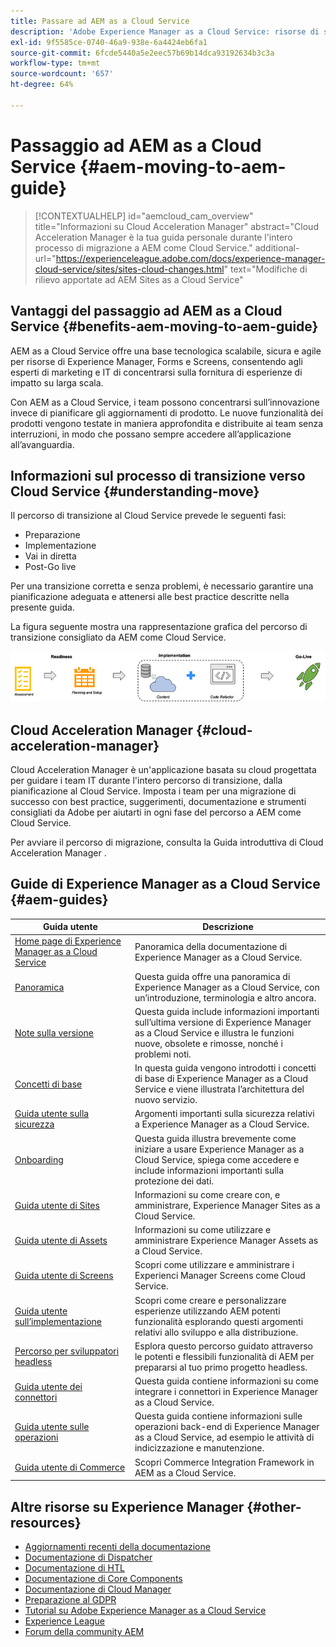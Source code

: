 ```yaml
---
title: Passare ad AEM as a Cloud Service
description: 'Adobe Experience Manager as a Cloud Service: risorse di supporto autonomo e collegamenti alla documentazione sul passaggio ad AEM as a Cloud Service'
exl-id: 9f5585ce-0740-46a9-938e-6a4424eb6fa1
source-git-commit: 6fcde5440a5e2eec57b69b14dca93192634b3c3a
workflow-type: tm+mt
source-wordcount: '657'
ht-degree: 64%

---
```


# Passaggio ad AEM as a Cloud Service {#aem-moving-to-aem-guide}

>[!CONTEXTUALHELP]
>id="aemcloud_cam_overview"
>title="Informazioni su Cloud Acceleration Manager"
>abstract="Cloud Acceleration Manager è la tua guida personale durante l&#39;intero processo di migrazione a AEM come Cloud Service."
>additional-url="https://experienceleague.adobe.com/docs/experience-manager-cloud-service/sites/sites-cloud-changes.html" text="Modifiche di rilievo apportate ad AEM Sites as a Cloud Service"

## Vantaggi del passaggio ad AEM as a Cloud Service {#benefits-aem-moving-to-aem-guide}

AEM as a Cloud Service offre una base tecnologica scalabile, sicura e agile per risorse di Experience Manager, Forms e Screens, consentendo agli esperti di marketing e IT di concentrarsi sulla fornitura di esperienze di impatto su larga scala.

Con AEM as a Cloud Service, i team possono concentrarsi sull’innovazione invece di pianificare gli aggiornamenti di prodotto. Le nuove funzionalità dei prodotti vengono testate in maniera approfondita e distribuite ai team senza interruzioni, in modo che possano sempre accedere all’applicazione all’avanguardia.

## Informazioni sul processo di transizione verso Cloud Service {#understanding-move}

Il percorso di transizione al Cloud Service prevede le seguenti fasi:

* Preparazione
* Implementazione
* Vai in diretta
* Post-Go live

Per una transizione corretta e senza problemi, è necessario garantire una pianificazione adeguata e attenersi alle best practice descritte nella presente guida.

La figura seguente mostra una rappresentazione grafica del percorso di transizione consigliato da AEM come Cloud Service.

![immagine](/help/move-to-cloud-service/assets/move-aemcloud-process.png)


## Cloud Acceleration Manager {#cloud-acceleration-manager}

Cloud Acceleration Manager è un&#39;applicazione basata su cloud progettata per guidare i team IT durante l&#39;intero percorso di transizione, dalla pianificazione al Cloud Service. Imposta i team per una migrazione di successo con best practice, suggerimenti, documentazione e strumenti consigliati da Adobe per aiutarti in ogni fase del percorso a AEM come Cloud Service.

Per avviare il percorso di migrazione, consulta la Guida introduttiva di Cloud Acceleration Manager .

## Guide di Experience Manager as a Cloud Service {#aem-guides}

| Guida utente | Descrizione |
|---|---|
| [Home page di Experience Manager as a Cloud Service](/help/landing/home.md) | Panoramica della documentazione di Experience Manager as a Cloud Service. |
| [Panoramica](/help/overview/home.md) | Questa guida offre una panoramica di Experience Manager as a Cloud Service, con un’introduzione, terminologia e altro ancora. |
| [Note sulla versione](/help/release-notes/home.md) | Questa guida include informazioni importanti sull’ultima versione di Experience Manager as a Cloud Service e illustra le funzioni nuove, obsolete e rimosse, nonché i problemi noti. |
| [Concetti di base](/help/core-concepts/home.md) | In questa guida vengono introdotti i concetti di base di Experience Manager as a Cloud Service e viene illustrata l’architettura del nuovo servizio. |
| [Guida utente sulla sicurezza](/help/security/home.md) | Argomenti importanti sulla sicurezza relativi a Experience Manager as a Cloud Service. |
| [Onboarding](/help/onboarding/home.md) | Questa guida illustra brevemente come iniziare a usare Experience Manager as a Cloud Service, spiega come accedere e include informazioni importanti sulla protezione dei dati. |
| [Guida utente di Sites](/help/sites-cloud/home.md) | Informazioni su come creare con, e amministrare, Experience Manager Sites as a Cloud Service. |
| [Guida utente di Assets](/help/assets/home.md) | Informazioni su come utilizzare e amministrare Experience Manager Assets as a Cloud Service. |
| [Guida utente di Screens](/help/screens-cloud/home.md) | Scopri come utilizzare e amministrare i Experienci Manager Screens come Cloud Service. |
| [Guida utente sull’implementazione](/help/implementing/home.md) | Scopri come creare e personalizzare esperienze utilizzando AEM potenti funzionalità esplorando questi argomenti relativi allo sviluppo e alla distribuzione. |
| [Percorso per sviluppatori headless](/help/journey-headless/developer/overview.md) | Esplora questo percorso guidato attraverso le potenti e flessibili funzionalità di AEM per prepararsi al tuo primo progetto headless. |
| [Guida utente dei connettori](/help/connectors/home.md) | Questa guida contiene informazioni su come integrare i connettori in Experience Manager as a Cloud Service. |
| [Guida utente sulle operazioni](/help/operations/home.md) | Questa guida contiene informazioni sulle operazioni back-end di Experience Manager as a Cloud Service, ad esempio le attività di indicizzazione e manutenzione. |
| [Guida utente di Commerce](/help/commerce-cloud/home.md) | Scopri Commerce Integration Framework in AEM as a Cloud Service. |

## Altre risorse su Experience Manager {#other-resources}

* [Aggiornamenti recenti della documentazione](https://helpx.adobe.com/it/experience-manager/documentation-updates.html#AEMasaCloudService)
* [Documentazione di Dispatcher](/help/implementing/dispatcher/overview.md)
* [Documentazione di HTL](https://experienceleague.adobe.com/docs/experience-manager-htl/using/overview.html?lang=it)
* [Documentazione di Core Components](https://experienceleague.adobe.com/docs/experience-manager-core-components/using/introduction.html?lang=it)
* [Documentazione di Cloud Manager](https://experienceleague.adobe.com/docs/experience-manager-cloud-service/onboarding/getting-access/cloud-service-programs/first-time-login.html)
* [Preparazione al GDPR](/help/onboarding/data-privacy-and-protection-readiness/aem-readiness.md)
* [Tutorial su Adobe Experience Manager as a Cloud Service](https://experienceleague.adobe.com/docs/experience-manager-learn/cloud-service/overview.html?lang=it)
* [Experience League](https://guided.adobe.com/?promoid=K42KVXHD&amp;mv=other#solutions/experience-manager)
* [Forum della community AEM](https://forums.adobe.com/community/experience-cloud/marketing-cloud/experience-manager)
